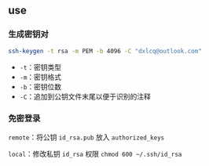


## use

### 生成密钥对

```bash
ssh-keygen -t rsa -m PEM -b 4096 -C "dxlcq@outlook.com"
```

* `-t`：密钥类型
* `-m`：密钥格式
* `-b`：密钥位数
* `-C`：追加到公钥文件末尾以便于识别的注释

### 免密登录

`remote`：将公钥 `id_rsa.pub` 放入 `authorized_keys`

`local`：修改私钥 `id_rsa` 权限 `chmod 600 ~/.ssh/id_rsa`
